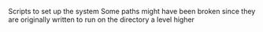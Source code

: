 Scripts to set up the system
Some paths might have been broken since they are originally written to run on the directory a level higher
